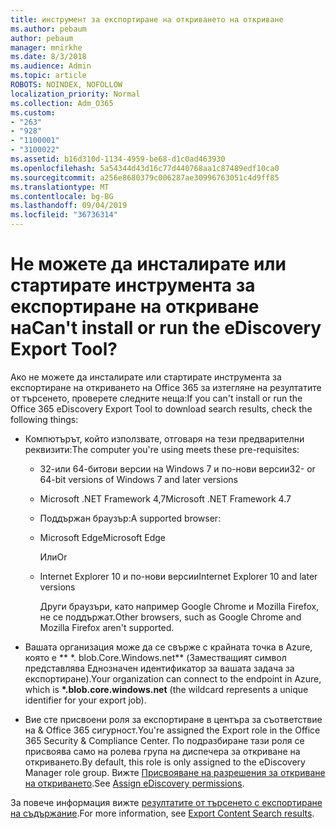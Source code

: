 ```yaml
---
title: инструмент за експортиране на откриването на откриване
ms.author: pebaum
author: pebaum
manager: mnirkhe
ms.date: 8/3/2018
ms.audience: Admin
ms.topic: article
ROBOTS: NOINDEX, NOFOLLOW
localization_priority: Normal
ms.collection: Adm_O365
ms.custom:
- "263"
- "928"
- "1100001"
- "3100022"
ms.assetid: b16d310d-1134-4959-be68-d1c0ad463930
ms.openlocfilehash: 5a54344d43d16c77d440768aa1c87489edf10ca0
ms.sourcegitcommit: a256e8680379c006287ae30996763051c4d9ff85
ms.translationtype: MT
ms.contentlocale: bg-BG
ms.lasthandoff: 09/04/2019
ms.locfileid: "36736314"
---
```

# <a name="cant-install-or-run-the-ediscovery-export-tool"></a><span data-ttu-id="6a2ad-102">Не можете да инсталирате или стартирате инструмента за експортиране на откриване на</span><span class="sxs-lookup"><span data-stu-id="6a2ad-102">Can't install or run the eDiscovery Export Tool?</span></span>

<span data-ttu-id="6a2ad-103">Ако не можете да инсталирате или стартирате инструмента за експортиране на откриването на Office 365 за изтегляне на резултатите от търсенето, проверете следните неща:</span><span class="sxs-lookup"><span data-stu-id="6a2ad-103">If you can't install or run the Office 365 eDiscovery Export Tool to download search results, check the following things:</span></span>
  
- <span data-ttu-id="6a2ad-104">Компютърът, който използвате, отговаря на тези предварителни реквизити:</span><span class="sxs-lookup"><span data-stu-id="6a2ad-104">The computer you're using meets these pre-requisites:</span></span>

  - <span data-ttu-id="6a2ad-105">32-или 64-битови версии на Windows 7 и по-нови версии</span><span class="sxs-lookup"><span data-stu-id="6a2ad-105">32- or 64-bit versions of Windows 7 and later versions</span></span>

  - <span data-ttu-id="6a2ad-106">Microsoft .NET Framework 4,7</span><span class="sxs-lookup"><span data-stu-id="6a2ad-106">Microsoft .NET Framework 4.7</span></span>

  - <span data-ttu-id="6a2ad-107">Поддържан браузър:</span><span class="sxs-lookup"><span data-stu-id="6a2ad-107">A supported browser:</span></span>

  - <span data-ttu-id="6a2ad-108">Microsoft Edge</span><span class="sxs-lookup"><span data-stu-id="6a2ad-108">Microsoft Edge</span></span>

    <span data-ttu-id="6a2ad-109">Или</span><span class="sxs-lookup"><span data-stu-id="6a2ad-109">Or</span></span>

  - <span data-ttu-id="6a2ad-110">Internet Explorer 10 и по-нови версии</span><span class="sxs-lookup"><span data-stu-id="6a2ad-110">Internet Explorer 10 and later versions</span></span>

    <span data-ttu-id="6a2ad-111">Други браузъри, като например Google Chrome и Mozilla Firefox, не се поддържат.</span><span class="sxs-lookup"><span data-stu-id="6a2ad-111">Other browsers, such as Google Chrome and Mozilla Firefox aren't supported.</span></span>

- <span data-ttu-id="6a2ad-112">Вашата организация може да се свърже с крайната точка в Azure, която е \*\* \*. blob.Core.Windows.net\*\* (Заместващият символ представлява Еднозначен идентификатор за вашата задача за експортиране).</span><span class="sxs-lookup"><span data-stu-id="6a2ad-112">Your organization can connect to the endpoint in Azure, which is **\*.blob.core.windows.net** (the wildcard represents a unique identifier for your export job).</span></span>

- <span data-ttu-id="6a2ad-113">Вие сте присвоени роля за експортиране в центъра за съответствие на &amp; Office 365 сигурност.</span><span class="sxs-lookup"><span data-stu-id="6a2ad-113">You're assigned the Export role in the Office 365 Security &amp; Compliance Center.</span></span> <span data-ttu-id="6a2ad-114">По подразбиране тази роля се присвоява само на ролева група на диспечера за откриване на откриването.</span><span class="sxs-lookup"><span data-stu-id="6a2ad-114">By default, this role is only assigned to the eDiscovery Manager role group.</span></span> <span data-ttu-id="6a2ad-115">Вижте [Присвояване на разрешения за откриване на откриването](https://docs.microsoft.com/office365/securitycompliance/assign-ediscovery-permissions).</span><span class="sxs-lookup"><span data-stu-id="6a2ad-115">See [Assign eDiscovery permissions](https://docs.microsoft.com/office365/securitycompliance/assign-ediscovery-permissions).</span></span>

<span data-ttu-id="6a2ad-116">За повече информация вижте [резултатите от търсенето с експортиране на съдържание](https://docs.microsoft.com/office365/securitycompliance/export-search-results).</span><span class="sxs-lookup"><span data-stu-id="6a2ad-116">For more information, see [Export Content Search results](https://docs.microsoft.com/office365/securitycompliance/export-search-results).</span></span>
  